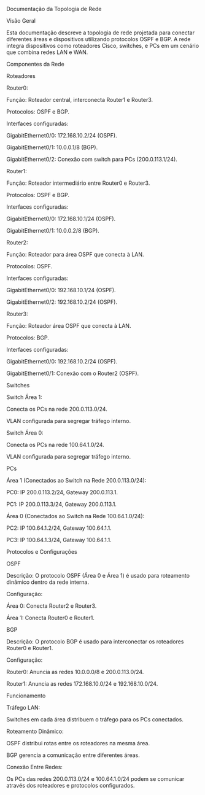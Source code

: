 Documentação da Topologia de Rede

Visão Geral

Esta documentação descreve a topologia de rede projetada para conectar diferentes áreas e dispositivos utilizando protocolos OSPF e BGP. A rede integra dispositivos como roteadores Cisco, switches, e PCs em um cenário que combina redes LAN e WAN.

Componentes da Rede

Roteadores

Router0:

Função: Roteador central, interconecta Router1 e Router3.

Protocolos: OSPF e BGP.

Interfaces configuradas:

GigabitEthernet0/0: 172.168.10.2/24 (OSPF).

GigabitEthernet0/1: 10.0.0.1/8 (BGP).

GigabitEthernet0/2: Conexão com switch para PCs (200.0.113.1/24).

Router1:

Função: Roteador intermediário entre Router0 e Router3.

Protocolos: OSPF e BGP.

Interfaces configuradas:

GigabitEthernet0/0: 172.168.10.1/24 (OSPF).

GigabitEthernet0/1: 10.0.0.2/8 (BGP).

Router2:

Função: Roteador para área OSPF que conecta à LAN.

Protocolos: OSPF.

Interfaces configuradas:

GigabitEthernet0/0: 192.168.10.1/24 (OSPF).

GigabitEthernet0/2: 192.168.10.2/24 (OSPF).

Router3:

Função: Roteador área OSPF que conecta à LAN.

Protocolos: BGP.

Interfaces configuradas:

GigabitEthernet0/0: 192.168.10.2/24 (OSPF).

GigabitEthernet0/1: Conexão com o Router2 (OSPF).

Switches

Switch Área 1:

Conecta os PCs na rede 200.0.113.0/24.

VLAN configurada para segregar tráfego interno.

Switch Área 0:

Conecta os PCs na rede 100.64.1.0/24.

VLAN configurada para segregar tráfego interno.

PCs

Área 1 (Conectados ao Switch na Rede 200.0.113.0/24):

PC0: IP 200.0.113.2/24, Gateway 200.0.113.1.

PC1: IP 200.0.113.3/24, Gateway 200.0.113.1.

Área 0 (Conectados ao Switch na Rede 100.64.1.0/24):

PC2: IP 100.64.1.2/24, Gateway 100.64.1.1.

PC3: IP 100.64.1.3/24, Gateway 100.64.1.1.

Protocolos e Configurações

OSPF

Descrição: O protocolo OSPF (Área 0 e Área 1) é usado para roteamento dinâmico dentro da rede interna.

Configuração:

Área 0: Conecta Router2 e Router3.

Área 1: Conecta Router0 e Router1.

BGP

Descrição: O protocolo BGP é usado para interconectar os roteadores Router0 e Router1.

Configuração:

Router0: Anuncia as redes 10.0.0.0/8 e 200.0.113.0/24.

Router1: Anuncia as redes 172.168.10.0/24 e 192.168.10.0/24.

Funcionamento

Tráfego LAN:

Switches em cada área distribuem o tráfego para os PCs conectados.

Roteamento Dinâmico:

OSPF distribui rotas entre os roteadores na mesma área.

BGP gerencia a comunicação entre diferentes áreas.

Conexão Entre Redes:

Os PCs das redes 200.0.113.0/24 e 100.64.1.0/24 podem se comunicar através dos roteadores e protocolos configurados.